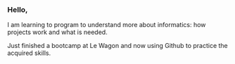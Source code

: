### Hello,
I am learning to program to understand more about informatics: how projects work and what is needed. 

Just finished a bootcamp at Le Wagon and now using Github to practice the acquired skills.  

